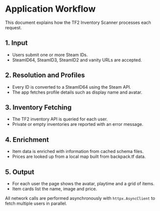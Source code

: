 # Application Workflow

This document explains how the TF2 Inventory Scanner processes each request.

## 1. Input
- Users submit one or more Steam IDs.
- SteamID64, SteamID3, SteamID2 and vanity URLs are accepted.

## 2. Resolution and Profiles
- Every ID is converted to a SteamID64 using the Steam API.
- The app fetches profile details such as display name and avatar.

## 3. Inventory Fetching
- The TF2 inventory API is queried for each user.
- Private or empty inventories are reported with an error message.

## 4. Enrichment
- Item data is enriched with information from cached schema files.
- Prices are looked up from a local map built from backpack.tf data.

## 5. Output
- For each user the page shows the avatar, playtime and a grid of items.
- Item cards list the name, image and price.

All network calls are performed asynchronously with `httpx.AsyncClient` to
fetch multiple users in parallel.
